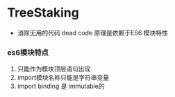 # TreeStaking
* 消除无用的代码 dead code  原理是依赖于ES6 模块特性
### es6模块特点
1. 只能作为模块顶层语句出现
2. import模块名称只能是字符串变量
3. import binding 是 immutable的